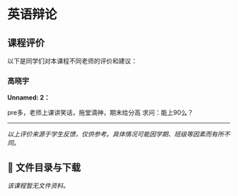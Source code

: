 # 英语辩论

## 课程评价

以下是同学们对本课程不同老师的评价和建议：

### 高晓宇

**Unnamed: 2：**

pre多，老师上课讲笑话，拖堂滴神，期末给分高       求问：能上90么？

---

*以上评价来源于学生反馈，仅供参考。具体情况可能因学期、班级等因素而有所不同。*
## 📄 文件目录与下载

_该课程暂无文件资料。_
